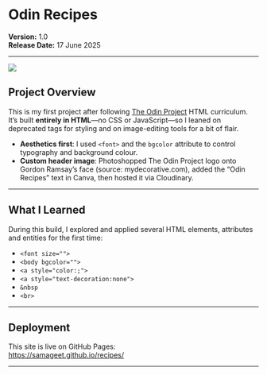 # Odin Recipes

**Version:** 1.0  
**Release Date:** 17 June 2025

---

![](https://res.cloudinary.com/dodufuifx/image/upload/v1750169740/Screenshot_2025-06-17_19-30-56_lckq0s.png "")

## Project Overview

This is my first project after following [The Odin Project](https://www.theodinproject.com/about) HTML curriculum. It’s built **entirely in HTML**—no CSS or JavaScript—so I leaned on deprecated tags for styling and on image-editing tools for a bit of flair.

- **Aesthetics first**: I used `<font>` and the `bgcolor` attribute to control typography and background colour.
- **Custom header image**: Photoshopped The Odin Project logo onto Gordon Ramsay’s face (source: mydecorative.com), added the “Odin Recipes” text in Canva, then hosted it via Cloudinary.

---

## What I Learned

During this build, I explored and applied several HTML elements, attributes and entities for the first time:

- `<font size="">`  
- `<body bgcolor="">`  
- `<a style="color:;">`  
- `<a style="text-decoration:none">`  
- `&nbsp` 
- `<br>` 

---

## Deployment

This site is live on GitHub Pages:  
https://samageet.github.io/recipes/

---